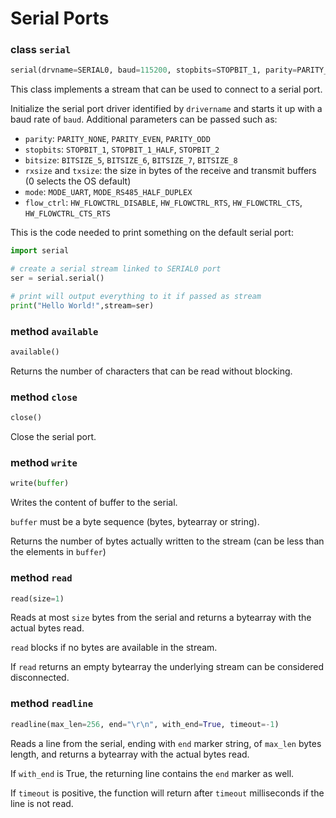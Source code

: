 # Serial Ports

### class `serial`

```python
serial(drvname=SERIAL0, baud=115200, stopbits=STOPBIT_1, parity=PARITY_NONE, bitsize=BITSIZE_8, rxsize=0, txsize=0, mode=MODE_UART, flow_ctrl=HW_FLOWCTRL_DISABLE):
```

This class implements a stream that can be used to connect to a serial port.

Initialize the serial port driver identified by `drivername` and starts it up with a baud rate of `baud`.
Additional parameters can be passed such as:

* `parity`: `PARITY_NONE`, `PARITY_EVEN`, `PARITY_ODD`
* `stopbits`: `STOPBIT_1`, `STOPBIT_1_HALF`, `STOPBIT_2`
* `bitsize`: `BITSIZE_5`, `BITSIZE_6`, `BITSIZE_7`, `BITSIZE_8`
* `rxsize` and `txsize`: the size in bytes of the receive and transmit buffers (0 selects the OS default)
* `mode`: `MODE_UART`, `MODE_RS485_HALF_DUPLEX`
* `flow_ctrl`: `HW_FLOWCTRL_DISABLE`, `HW_FLOWCTRL_RTS`, `HW_FLOWCTRL_CTS`, `HW_FLOWCTRL_CTS_RTS`


This is the code needed to print something on the default serial port:

```python
import serial

# create a serial stream linked to SERIAL0 port
ser = serial.serial()

# print will output everything to it if passed as stream
print("Hello World!",stream=ser)
```


### method `available`
```python
available()
```

Returns the number of characters that can be read without blocking.


### method `close`
```python
close()
```

Close the serial port.


### method `write`
```python
write(buffer)
```

Writes the content of buffer to the serial.

`buffer` must be a byte sequence (bytes, bytearray or string).

Returns the number of bytes actually written to the stream (can be less than the elements in `buffer`)


### method `read`
```python
read(size=1)
```

Reads at most `size` bytes from the serial and returns a bytearray with the actual bytes read.

`read` blocks if no bytes are available in the stream.

If `read` returns an empty bytearray the underlying stream can be considered disconnected.


### method `readline`
```python
readline(max_len=256, end="\r\n", with_end=True, timeout=-1)
```

Reads a line from the serial, ending with `end` marker string, of `max_len` bytes length, and returns a bytearray with the actual bytes read.

If `with_end` is True, the returning line contains the `end` marker as well.

If `timeout` is positive, the function will return after `timeout` milliseconds if the line is not read.
